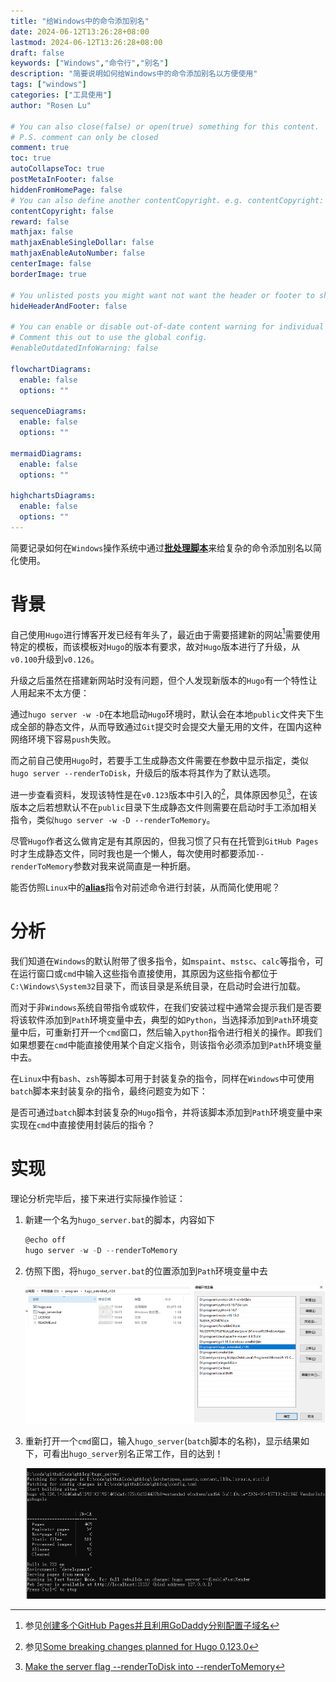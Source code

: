 ```yaml
---
title: "给Windows中的命令添加别名"
date: 2024-06-12T13:26:28+08:00
lastmod: 2024-06-12T13:26:28+08:00
draft: false
keywords: ["Windows","命令行","别名"]
description: "简要说明如何给Windows中的命令添加别名以方便使用"
tags: ["windows"]
categories: ["工具使用"]
author: "Rosen Lu"

# You can also close(false) or open(true) something for this content.
# P.S. comment can only be closed
comment: true
toc: true
autoCollapseToc: true
postMetaInFooter: false
hiddenFromHomePage: false
# You can also define another contentCopyright. e.g. contentCopyright: "This is another copyright."
contentCopyright: false
reward: false
mathjax: false
mathjaxEnableSingleDollar: false
mathjaxEnableAutoNumber: false
centerImage: false
borderImage: true

# You unlisted posts you might want not want the header or footer to show
hideHeaderAndFooter: false

# You can enable or disable out-of-date content warning for individual post.
# Comment this out to use the global config.
#enableOutdatedInfoWarning: false

flowchartDiagrams:
  enable: false
  options: ""

sequenceDiagrams: 
  enable: false
  options: ""

mermaidDiagrams: 
  enable: false
  options: ""

highchartsDiagrams: 
  enable: false
  options: ""
---
```


简要记录如何在`Windows`操作系统中通过[**批处理脚本**](https://en.wikipedia.org/wiki/Batch_file)来给复杂的命令添加别名以简化使用。

<!--more-->

# 背景

自己使用`Hugo`进行博客开发已经有年头了，最近由于需要搭建新的网站[^1]需要使用特定的模板，而该模板对`Hugo`的版本有要求，故对`Hugo`版本进行了升级，从`v0.100`升级到`v0.126`。

升级之后虽然在搭建新网站时没有问题，但个人发现新版本的`Hugo`有一个特性让人用起来不太方便：

通过`hugo server -w -D`在本地启动`Hugo`环境时，默认会在本地`public`文件夹下生成全部的静态文件，从而导致通过`Git`提交时会提交大量无用的文件，在国内这种网络环境下容易`push`失败。

而之前自己使用`Hugo`时，若要手工生成静态文件需要在参数中显示指定，类似`hugo server --renderToDisk`，升级后的版本将其作为了默认选项。

进一步查看资料，发现该特性是在`v0.123`版本中引入的[^2]，具体原因参见[^3]，在该版本之后若想默认不在`public`目录下生成静态文件则需要在启动时手工添加相关指令，类似`hugo server -w -D --renderToMemory`。

尽管`Hugo`作者这么做肯定是有其原因的，但我习惯了只有在托管到`GitHub Pages`时才生成静态文件，同时我也是一个懒人，每次使用时都要添加`--renderToMemory`参数对我来说简直是一种折磨。

能否仿照`Linux`中的[**alias**](https://www.runoob.com/linux/linux-comm-alias.html)指令对前述命令进行封装，从而简化使用呢？

# 分析

我们知道在`Windows`的默认附带了很多指令，如`mspaint`、`mstsc`、`calc`等指令，可在运行窗口或`cmd`中输入这些指令直接使用，其原因为这些指令都位于`C:\Windows\System32`目录下，而该目录是系统目录，在启动时会进行加载。

而对于非`Windows`系统自带指令或软件，在我们安装过程中通常会提示我们是否要将该软件添加到`Path`环境变量中去，典型的如`Python`，当选择添加到`Path`环境变量中后，可重新打开一个`cmd`窗口，然后输入`python`指令进行相关的操作。即我们如果想要在`cmd`中能直接使用某个自定义指令，则该指令必须添加到`Path`环境变量中去。

在`Linux`中有`bash`、`zsh`等脚本可用于封装复杂的指令，同样在`Windows`中可使用`batch`脚本来封装复杂的指令，最终问题变为如下：

是否可通过`batch`脚本封装复杂的`Hugo`指令，并将该脚本添加到`Path`环境变量中来实现在`cmd`中直接使用封装后的指令？

# 实现

理论分析完毕后，接下来进行实际操作验证：

1. 新建一个名为`hugo_server.bat`的脚本，内容如下

   ```powershell
   @echo off
   hugo server -w -D --renderToMemory
   ```

2. 仿照下图，将`hugo_server.bat`的位置添加到`Path`环境变量中去

   ![将脚本路径添加到环境变量中去](/blog_img/other/add-alias-to-commands-on-windows/add-batch-script-to-path-enviroment.png "将脚本路径添加到环境变量中去") 

3. 重新打开一个`cmd`窗口，输入`hugo_server`(`batch`脚本的名称)，显示结果如下，可看出`hugo_server`别名正常工作，目的达到！

   ![bat脚本别名正常工作](/blog_img/other/add-alias-to-commands-on-windows/batch-script-works.png "bat脚本别名正常工作") 

[^1]:参见[创建多个GitHub Pages并且利用GoDaddy分别配置子域名](/post/github/create-multiple-github-pages-and-config-godaddy-subdomain/)
[^2]: 参见[Some breaking changes planned for Hugo 0.123.0](https://github.com/gohugoio/hugo/issues/11455)
[^3]:[Make the server flag --renderToDisk into --renderToMemory](https://github.com/gohugoio/hugo/issues/11987)